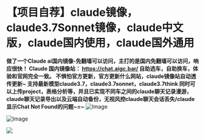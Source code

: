 # **【项目自荐】claude镜像，claude3.7Sonnet镜像，claude中文版，claude国内使用，claude国外通用**


**做了一个Claude ai国内镜像-免翻墙可以访问，主打的是国内免翻墙可以访问，响应很快！
Claude 国内镜像站： https://chat.aigc.bar/ 自助选车，自助换车，体验和官网完全一致。
不惧怕官方更新，官方更新什么网站，claude镜像站自动透传更新~
支持最新模型claude3.7，claude3.7sonnet，claude3.7think
同时可以上传project，表格分析等，并且已实现不同车之间的claude聊天记录漫游，claude聊天记录导出以及云端自动备份，无视风控claude聊天会话丢失/claude显示Chat Not Found的问题~=~**
![Image](https://github.com/user-attachments/assets/514ea2f8-2a48-447d-a19b-10bd42dfd494)

![Image](https://github.com/user-attachments/assets/6d601933-a19e-491f-b50c-d7dd89eb1bf0)

![](https://pic1.imgdb.cn/item/67dfd2f088c538a9b5c5125b.png)
